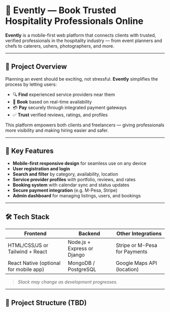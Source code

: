 # 🎉 Evently — Book Trusted Hospitality Professionals Online

**Evently** is a mobile-first web platform that connects clients with trusted, verified professionals in the hospitality industry — from event planners and chefs to caterers, ushers, photographers, and more.

---

## 🚀 Project Overview

Planning an event should be exciting, not stressful. **Evently** simplifies the process by letting users:

- 🔍 **Find** experienced service providers near them
- 📅 **Book** based on real-time availability
- 💳 **Pay** securely through integrated payment gateways
- ✅ **Trust** verified reviews, ratings, and profiles

This platform empowers both clients and freelancers — giving professionals more visibility and making hiring easier and safer.

---

## 🧩 Key Features

- **Mobile-first responsive design** for seamless use on any device
- **User registration and login**
- **Search and filter** by category, availability, location
- **Service provider profiles** with portfolio, reviews, and rates
- **Booking system** with calendar sync and status updates
- **Secure payment integration** (e.g. M-Pesa, Stripe)
- **Admin dashboard** for managing listings, users, and bookings

---

## 🛠️ Tech Stack

| Frontend       | Backend            | Other Integrations        |
|----------------|--------------------|----------------------------|
| HTML/CSS/JS or Tailwind + React | Node.js + Express or Django | Stripe or M-Pesa for Payments |
| React Native (optional for mobile app) | MongoDB / PostgreSQL      | Google Maps API (location)   |

> *Stack may change as development progresses.*

---

## 📁 Project Structure (TBD)
